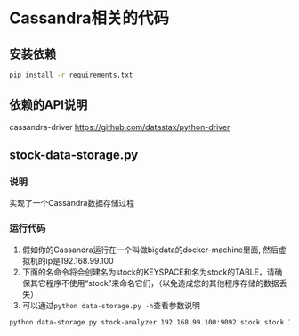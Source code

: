 # Cassandra相关的代码

## 安装依赖
```sh
pip install -r requirements.txt
```

## 依赖的API说明
cassandra-driver https://github.com/datastax/python-driver

## stock-data-storage.py
### 说明
实现了一个Cassandra数据存储过程

### 运行代码
1. 假如你的Cassandra运行在一个叫做bigdata的docker-machine里面, 然后虚拟机的ip是192.168.99.100
2. 下面的名命令将会创建名为stock的KEYSPACE和名为stock的TABLE，请确保其它程序不使用“stock”来命名它们，（以免造成您的其他程序存储的数据丢失）
3. 可以通过``python data-storage.py -h``查看参数说明
```sh
python data-storage.py stock-analyzer 192.168.99.100:9092 stock stock 192.168.99.100
```